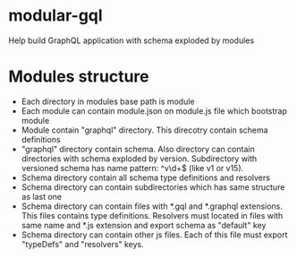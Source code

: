 # modular-gql
Help build GraphQL application with schema exploded by modules


# Modules structure
- Each directory in modules base path is module
- Each module can contain module.json on module.js file which bootstrap module
- Module contain "graphql" directory. This direcotry contain schema definitions
- "graphql" directory contain schema. Also directory can contain directories with schema exploded by version. Subdirectory with versioned schema has name pattern: ^v\d+$ (like v1 or v15).
- Schema directory contain all schema type definitions and resolvers
- Schema directory can contain subdirectories which has same structure as last one
- Schema directory can contain files with *.gql and *.graphql extensions. This files contains type definitions. Resolvers must located in files with same name and *.js extension and export schema as "default" key
- Schema directory can contain other js files. Each of this file must export "typeDefs" and "resolvers" keys.
